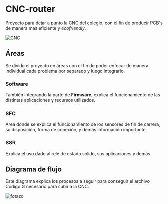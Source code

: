 # CNC-router
Proyecto para dejar a punto la CNC del colegio, con el fin de producir PCB's de manera más eficiente y *ecofriendly*.

![CNC](https://github.com/user-attachments/assets/ed26c6da-7bac-4b92-a0e1-64fb86c2e92e)

## Áreas
Se divide el proyecto en áreas con el fin de poder enfocar de manera individual cada problema por separado y luego integrarlo.

### Software
También integrando la parte de **Firmware**, explica el funcionamiento de las distintas aplicaciones y recursos utilizados.

### SFC
Area donde se explica el funcionamiento de los sensores de fin de carrera, su disposición, forma de conexión, y demás información importante.

### SSR

Explica el uso dado al relé de estado sólido, sus aplicaciones y demás.

## Diagrama de flujo 

Este diagrama explica los procesos a seguir para conseguir el archivo Código G necesario para subir a la CNC.

![fotazo](https://github.com/user-attachments/assets/75d2d480-08bb-4801-bb90-6608de5b1c9b)
